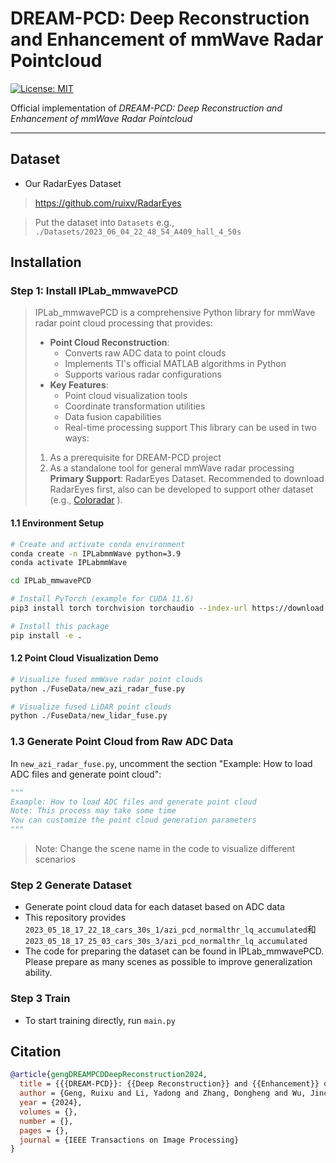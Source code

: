 
# DREAM-PCD: Deep Reconstruction and Enhancement of mmWave Radar Pointcloud


[![License: MIT](https://img.shields.io/badge/License-MIT-yellow.svg)](https://opensource.org/licenses/MIT)

Official implementation of *DREAM-PCD: Deep Reconstruction and Enhancement of  mmWave Radar Pointcloud*

---

## Dataset

- Our RadarEyes Dataset
> https://github.com/ruixv/RadarEyes


> Put the dataset into `Datasets`
> e.g., `./Datasets/2023_06_04_22_48_54_A409_hall_4_50s`

## Installation

### Step 1: Install IPLab_mmwavePCD

> IPLab_mmwavePCD is a comprehensive Python library for mmWave radar point cloud processing that provides:
> - **Point Cloud Reconstruction**: 
>   - Converts raw ADC data to point clouds
>   - Implements TI's official MATLAB algorithms in Python
>   - Supports various radar configurations
> - **Key Features**:
>   - Point cloud visualization tools
>   - Coordinate transformation utilities
>   - Data fusion capabilities
>   - Real-time processing support
> This library can be used in two ways:
> 1. As a prerequisite for DREAM-PCD project
> 2. As a standalone tool for general mmWave radar processing
> **Primary Support**: RadarEyes Dataset. Recommended to download RadarEyes first, also can be developed to support other dataset (e.g., [Coloradar](https://arpg.github.io/coloradar/) ).

#### 1.1 Environment Setup
```bash
# Create and activate conda environment
conda create -n IPLabmmWave python=3.9
conda activate IPLabmmWave

cd IPLab_mmwavePCD

# Install PyTorch (example for CUDA 11.6)
pip3 install torch torchvision torchaudio --index-url https://download.pytorch.org/whl/16

# Install this package
pip install -e .
```

#### 1.2 Point Cloud Visualization Demo
```python
# Visualize fused mmWave radar point clouds
python ./FuseData/new_azi_radar_fuse.py

# Visualize fused LiDAR point clouds 
python ./FuseData/new_lidar_fuse.py
```

### 1.3 Generate Point Cloud from Raw ADC Data
In `new_azi_radar_fuse.py`, uncomment the section "Example: How to load ADC files and generate point cloud":

```python
"""
Example: How to load ADC files and generate point cloud
Note: This process may take some time
You can customize the point cloud generation parameters
"""
```

> Note: Change the scene name in the code to visualize different scenarios


### Step 2 Generate Dataset

- Generate point cloud data for each dataset based on ADC data
- This repository provides `2023_05_18_17_22_18_cars_30s_1/azi_pcd_normalthr_lq_accumulated`和`2023_05_18_17_25_03_cars_30s_3/azi_pcd_normalthr_lq_accumulated`
- The code for preparing the dataset can be found in IPLab_mmwavePCD. Please prepare as many scenes as possible to improve generalization ability.


### Step 3 Train

- To start training directly, run `main.py`



## Citation

```bibtex
@article{gengDREAMPCDDeepReconstruction2024,
  title = {{{DREAM-PCD}}: {{Deep Reconstruction}} and {{Enhancement}} of {{mmWave Radar Pointcloud}}},
  author = {Geng, Ruixu and Li, Yadong and Zhang, Dongheng and Wu, Jincheng and Gao, Yating and Hu, Yang and Chen, Yan},
  year = {2024},
  volumes = {},
  number = {},
  pages = {},
  journal = {IEEE Transactions on Image Processing}
}
```
